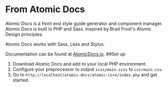 # From Atomic Docs

Atomic Docs is a front end style guide generator and component manager. Atomic Docs is built in PHP and Sass. Inspired by Brad Frost's Atomic Design principles.

Atomic Docs works with Sass, Less and Stylus.

Documentation can be found at <a href="http://atomicdocs.io/">AtomicDocs.io</a>.
##Set up

1. Download Atomic Docs and add to your local PHP environment.
2. Configure your preprocessor to output `scss/main.scss` to `css/main.css`.
3. Go to `http://localhost/atomic-docs/atomic-core/index.php` and get started.
